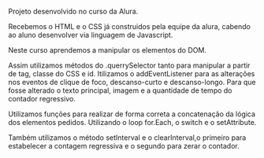 Projeto desenvolvido no curso da Alura. 

Recebemos o HTML e o CSS já construidos pela equipe da alura, cabendo ao aluno desenvolver via linguagem de Javascript. 

Neste curso aprendemos a manipular os elementos do DOM. 

Assim utilizamos métodos do .querrySelector tanto para manipular a partir de tag, classe do CSS e id. Itilizamos o addEventListener para as alterações nos eventos de clique de foco, descanso-curto e descanso-longo. Para que fosse alterado o texto principal, imagem e a quantidade de tempo do contador regressivo.

Utilizamos funções para realizar de forma correta a concatenação da lógica dos elementos pedidos. Utilizando o loop for.Each, o switch e o setAttribute. 

Também utilizamos o método setInterval e o clearInterval,o primeiro para estabelecer a contagem regressiva e o segundo para zerar o contador.